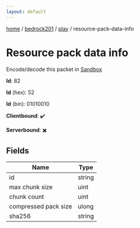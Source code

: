 ```yaml
---
layout: default
---
```


[home](/)  /  [bedrock201](/protocol/bedrock201)  /  [play](/protocol/bedrock201/play)  /  resource-pack-data-info

# Resource pack data info

Encode/decode this packet in [Sandbox](../../../sandbox/bedrock201#play.resource_pack_data_info)

**Id**: 82

**Id** (hex): 52

**Id** (bin): 01010010

**Clientbound**: ✔️

**Serverbound**: ✖️

## Fields

Name | Type
---|---
id | string
max chunk size | uint
chunk count | uint
compressed pack size | ulong
sha256 | string
